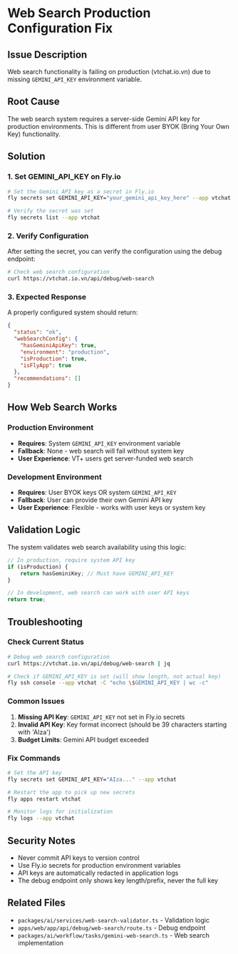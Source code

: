 # Web Search Production Configuration Fix

## Issue Description

Web search functionality is failing on production (vtchat.io.vn) due to missing `GEMINI_API_KEY` environment variable.

## Root Cause

The web search system requires a server-side Gemini API key for production environments. This is different from user BYOK (Bring Your Own Key) functionality.

## Solution

### 1. Set GEMINI_API_KEY on Fly.io

```bash
# Set the Gemini API key as a secret in Fly.io
fly secrets set GEMINI_API_KEY="your_gemini_api_key_here" --app vtchat

# Verify the secret was set
fly secrets list --app vtchat
```

### 2. Verify Configuration

After setting the secret, you can verify the configuration using the debug endpoint:

```bash
# Check web search configuration
curl https://vtchat.io.vn/api/debug/web-search
```

### 3. Expected Response

A properly configured system should return:

```json
{
  "status": "ok",
  "webSearchConfig": {
    "hasGeminiApiKey": true,
    "environment": "production",
    "isProduction": true,
    "isFlyApp": true
  },
  "recommendations": []
}
```

## How Web Search Works

### Production Environment
- **Requires**: System `GEMINI_API_KEY` environment variable
- **Fallback**: None - web search will fail without system key
- **User Experience**: VT+ users get server-funded web search

### Development Environment  
- **Requires**: User BYOK keys OR system `GEMINI_API_KEY`
- **Fallback**: User can provide their own Gemini API key
- **User Experience**: Flexible - works with user keys or system key

## Validation Logic

The system validates web search availability using this logic:

```typescript
// In production, require system API key
if (isProduction) {
    return hasGeminiKey; // Must have GEMINI_API_KEY
}

// In development, web search can work with user API keys
return true;
```

## Troubleshooting

### Check Current Status

```bash
# Debug web search configuration
curl https://vtchat.io.vn/api/debug/web-search | jq

# Check if GEMINI_API_KEY is set (will show length, not actual key)
fly ssh console --app vtchat -C "echo \$GEMINI_API_KEY | wc -c"
```

### Common Issues

1. **Missing API Key**: `GEMINI_API_KEY` not set in Fly.io secrets
2. **Invalid API Key**: Key format incorrect (should be 39 characters starting with 'AIza')
3. **Budget Limits**: Gemini API budget exceeded

### Fix Commands

```bash
# Set the API key
fly secrets set GEMINI_API_KEY="AIza..." --app vtchat

# Restart the app to pick up new secrets
fly apps restart vtchat

# Monitor logs for initialization
fly logs --app vtchat
```

## Security Notes

- Never commit API keys to version control
- Use Fly.io secrets for production environment variables
- API keys are automatically redacted in application logs
- The debug endpoint only shows key length/prefix, never the full key

## Related Files

- `packages/ai/services/web-search-validator.ts` - Validation logic
- `apps/web/app/api/debug/web-search/route.ts` - Debug endpoint
- `packages/ai/workflow/tasks/gemini-web-search.ts` - Web search implementation
